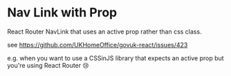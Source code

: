 # Nav Link with Prop

React Router NavLink that uses an active prop rather than css class.

see https://github.com/UKHomeOffice/govuk-react/issues/423

e.g. when you want to use a CSSinJS library that expects an active prop but you're using React Router 😢
